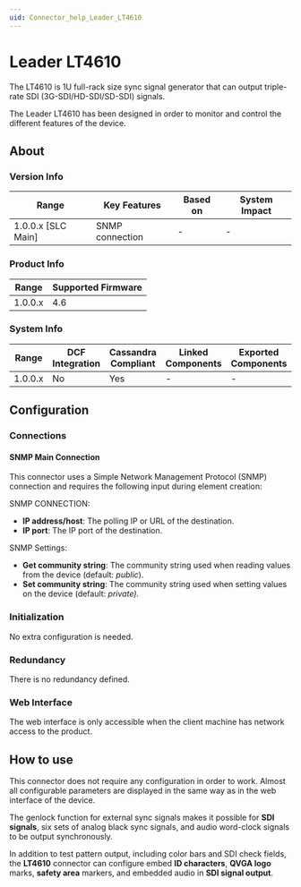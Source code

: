 ```yaml
---
uid: Connector_help_Leader_LT4610
---
```


# Leader LT4610

The LT4610 is 1U full-rack size sync signal generator that can output triple-rate SDI (3G-SDI/HD-SDI/SD-SDI) signals.

The Leader LT4610 has been designed in order to monitor and control the different features of the device.

## About

### Version Info

| Range                | Key Features     | Based on     | System Impact     |
|----------------------|------------------|--------------|-------------------|
| 1.0.0.x [SLC Main]   | SNMP connection  | -            | -                 |

### Product Info

| Range     | Supported Firmware     |
|-----------|------------------------|
| 1.0.0.x   | 4.6                    |

### System Info

| Range     | DCF Integration     | Cassandra Compliant     | Linked Components     | Exported Components     |
|-----------|---------------------|-------------------------|-----------------------|-------------------------|
| 1.0.0.x   | No                  | Yes                     | -                     | -                       |

## Configuration

### Connections

#### SNMP Main Connection

This connector uses a Simple Network Management Protocol (SNMP) connection and requires the following input during element creation:

SNMP CONNECTION:

- **IP address/host**: The polling IP or URL of the destination.
- **IP port**: The IP port of the destination.

SNMP Settings:

- **Get community string**: The community string used when reading values from the device (default: *public*).
- **Set community string**: The community string used when setting values on the device (default: *private).*

### Initialization

No extra configuration is needed.

### Redundancy

There is no redundancy defined.

### Web Interface

The web interface is only accessible when the client machine has network access to the product.

## How to use

This connector does not require any configuration in order to work. Almost all configurable parameters are displayed in the same way as in the web interface of the device.

The genlock function for external sync signals makes it possible for **SDI signals**, six sets of analog black sync signals, and audio word-clock signals to be output synchronously.

In addition to test pattern output, including color bars and SDI check fields, the **LT4610** connector can configure embed **ID characters**, **QVGA logo** marks, **safety area** markers, and embedded audio in **SDI signal output**.
